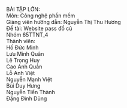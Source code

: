 BÀI TẬP LỚN:  
Môn: Công nghệ phần mềm  
Giảng viên hướng dẫn: 	Nguyễn Thị Thu Hương  
Đề tài: Website pass đồ cũ  
Nhóm 65TTNT_4  
Thành viên:  
Hồ Đức Minh  
Lưu Minh Quân  
Lê Trọng Huy  
Cao Anh Quân  
Lỗ Anh Việt  
Nguyễn Mạnh Việt  
Bùi Duy Hưng  
Nguyễn Tiến Thành  
Đặng Đình Dũng  
